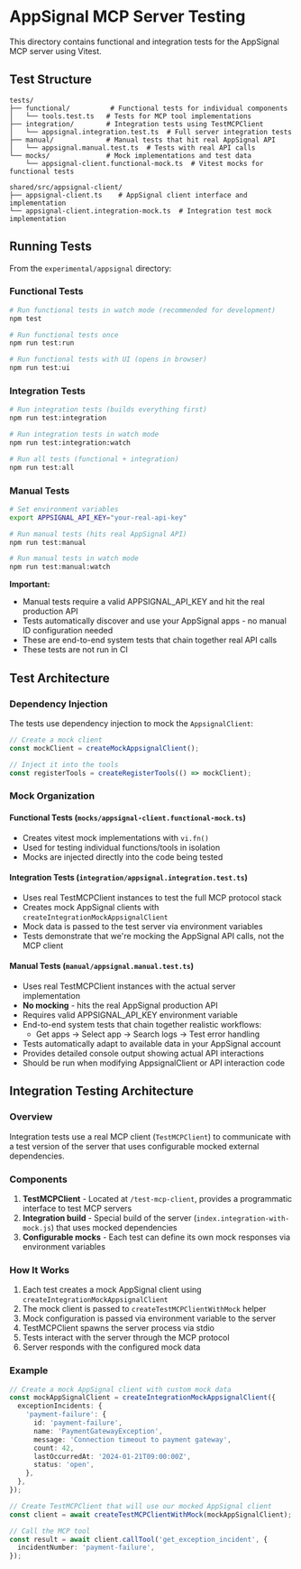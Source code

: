 # AppSignal MCP Server Testing

This directory contains functional and integration tests for the AppSignal MCP server using Vitest.

## Test Structure

```
tests/
├── functional/          # Functional tests for individual components
│   └── tools.test.ts   # Tests for MCP tool implementations
├── integration/        # Integration tests using TestMCPClient
│   └── appsignal.integration.test.ts  # Full server integration tests
├── manual/             # Manual tests that hit real AppSignal API
│   └── appsignal.manual.test.ts  # Tests with real API calls
└── mocks/              # Mock implementations and test data
    └── appsignal-client.functional-mock.ts  # Vitest mocks for functional tests

shared/src/appsignal-client/
├── appsignal-client.ts    # AppSignal client interface and implementation
└── appsignal-client.integration-mock.ts  # Integration test mock implementation
```

## Running Tests

From the `experimental/appsignal` directory:

### Functional Tests

```bash
# Run functional tests in watch mode (recommended for development)
npm test

# Run functional tests once
npm run test:run

# Run functional tests with UI (opens in browser)
npm run test:ui
```

### Integration Tests

```bash
# Run integration tests (builds everything first)
npm run test:integration

# Run integration tests in watch mode
npm run test:integration:watch

# Run all tests (functional + integration)
npm run test:all
```

### Manual Tests

```bash
# Set environment variables
export APPSIGNAL_API_KEY="your-real-api-key"

# Run manual tests (hits real AppSignal API)
npm run test:manual

# Run manual tests in watch mode
npm run test:manual:watch
```

**Important:**

- Manual tests require a valid APPSIGNAL_API_KEY and hit the real production API
- Tests automatically discover and use your AppSignal apps - no manual ID configuration needed
- These are end-to-end system tests that chain together real API calls
- These tests are not run in CI

## Test Architecture

### Dependency Injection

The tests use dependency injection to mock the `AppsignalClient`:

```typescript
// Create a mock client
const mockClient = createMockAppsignalClient();

// Inject it into the tools
const registerTools = createRegisterTools(() => mockClient);
```

### Mock Organization

#### Functional Tests (`mocks/appsignal-client.functional-mock.ts`)

- Creates vitest mock implementations with `vi.fn()`
- Used for testing individual functions/tools in isolation
- Mocks are injected directly into the code being tested

#### Integration Tests (`integration/appsignal.integration.test.ts`)

- Uses real TestMCPClient instances to test the full MCP protocol stack
- Creates mock AppSignal clients with `createIntegrationMockAppsignalClient`
- Mock data is passed to the test server via environment variables
- Tests demonstrate that we're mocking the AppSignal API calls, not the MCP client

#### Manual Tests (`manual/appsignal.manual.test.ts`)

- Uses real TestMCPClient instances with the actual server implementation
- **No mocking** - hits the real AppSignal production API
- Requires valid APPSIGNAL_API_KEY environment variable
- End-to-end system tests that chain together realistic workflows:
  - Get apps → Select app → Search logs → Test error handling
- Tests automatically adapt to available data in your AppSignal account
- Provides detailed console output showing actual API interactions
- Should be run when modifying AppsignalClient or API interaction code

## Integration Testing Architecture

### Overview

Integration tests use a real MCP client (`TestMCPClient`) to communicate with a test version of the server that uses configurable mocked external dependencies.

### Components

1. **TestMCPClient** - Located at `/test-mcp-client`, provides a programmatic interface to test MCP servers
2. **Integration build** - Special build of the server (`index.integration-with-mock.js`) that uses mocked dependencies
3. **Configurable mocks** - Each test can define its own mock responses via environment variables

### How It Works

1. Each test creates a mock AppSignal client using `createIntegrationMockAppsignalClient`
2. The mock client is passed to `createTestMCPClientWithMock` helper
3. Mock configuration is passed via environment variable to the server
4. TestMCPClient spawns the server process via stdio
5. Tests interact with the server through the MCP protocol
6. Server responds with the configured mock data

### Example

```typescript
// Create a mock AppSignal client with custom mock data
const mockAppSignalClient = createIntegrationMockAppsignalClient({
  exceptionIncidents: {
    'payment-failure': {
      id: 'payment-failure',
      name: 'PaymentGatewayException',
      message: 'Connection timeout to payment gateway',
      count: 42,
      lastOccurredAt: '2024-01-21T09:00:00Z',
      status: 'open',
    },
  },
});

// Create TestMCPClient that will use our mocked AppSignal client
const client = await createTestMCPClientWithMock(mockAppSignalClient);

// Call the MCP tool
const result = await client.callTool('get_exception_incident', {
  incidentNumber: 'payment-failure',
});
```
